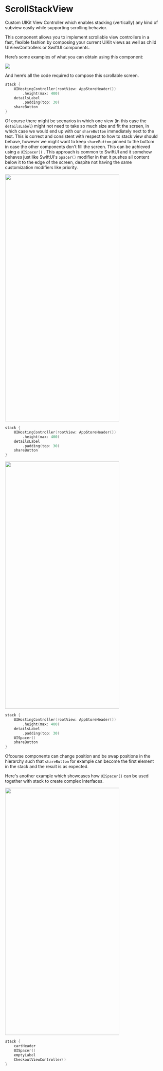 # ScrollStackView
 Custom UIKit View Controller which enables stacking (vertically) any kind of subview easily while supporting scrolling behavior.

This component allows you to implement scrollable view controllers in a fast, flexible fashion by composing your current UIKit views as well as child UIViewControllers or SwiftUI components.

Here’s some examples of what you can obtain using this component:

<img align="center" src="https://github.com/VladIacobIonut/ScrollStackView/blob/main/Assets/scroll_1.gif"/>

And here’s all the code required to compose this scrollable screen. 

```swift
stack {
    UIHostingController(rootView: AppStoreHeader())
        .height(max: 400)
    detailsLabel
        .padding(top: 30)
    shareButton
}
```

Of course there might be scenarios in which one view (in this case the ```detailsLabel```) might not need to take so much size and fit the screen, in which case we would end up with our ```shareButton```  immediately next to the text. This is correct and consistent with respect to how to stack view should behave, however we might want to keep ```shareButton``` pinned to the bottom in case the other components don't fill the screen. This can be achieved using a ```UISpacer()``` . This approach is common to SwiftUI and it somehow behaves just like SwiftUI's ```Spacer()``` modifier in that it pushes all content below it to the edge of the screen, despite not having the same customization modifiers like priority.

<p align="left">

<img src="https://github.com/VladIacobIonut/ScrollStackView/blob/main/Assets/woutspacer.png" width = "375" height = "812"/> <br>

```swift
stack {
    UIHostingController(rootView: AppStoreHeader())
        .height(max: 400)
    detailsLabel
        .padding(top: 30)
    shareButton
}
```
</p>

<p align="right">

<img src="https://github.com/VladIacobIonut/ScrollStackView/blob/main/Assets/wspacer.png" width = "375" height = "812"/> <br>

```swift
stack {
    UIHostingController(rootView: AppStoreHeader())
        .height(max: 400)
    detailsLabel
        .padding(top: 30)
    UISpacer()
    shareButton
}
``` 
</p>

Ofcourse components can change position and be swap positions in the hierarchy such that  ```shareButton```  for example can become the first element in the stack and the result is as expected. 

Here's another example which showcases how ```UISpacer()``` can be used together with stack to create complex interfaces.

<img src="https://github.com/VladIacobIonut/ScrollStackView/blob/main/Assets/cart.png" width = "375" height = "812"/> <br>

```swift
stack {
    cartHeader
    UISpacer()
    emptyLabel
    CheckoutViewController()
}
``` 
